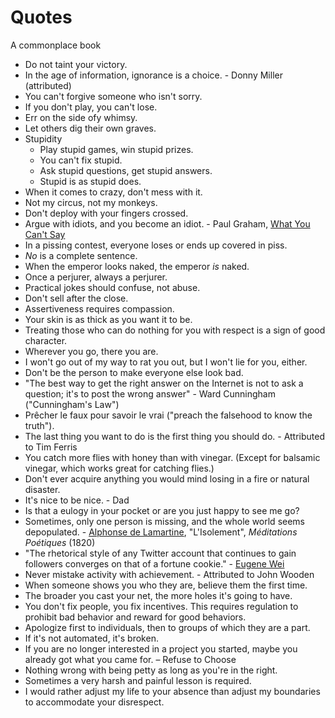 # Quotes

A commonplace book

* Do not taint your victory.
* In the age of information, ignorance is a choice. - Donny Miller (attributed)
* You can't forgive someone who isn't sorry.
* If you don't play, you can't lose.
* Err on the side ofy whimsy.
* Let others dig their own graves.
* Stupidity
  * Play stupid games, win stupid prizes.
  * You can't fix stupid.
  * Ask stupid questions, get stupid answers.
  * Stupid is as stupid does.
* When it comes to crazy, don't mess with it.
* Not my circus, not my monkeys.
* Don't deploy with your fingers crossed.
* Argue with idiots, and you become an idiot. - Paul Graham, [What You Can't Say](http://paulgraham.com/say.html)
* In a pissing contest, everyone loses or ends up covered in piss.
* _No_ is a complete sentence.
* When the emperor looks naked, the emperor _is_ naked.
* Once a perjurer, always a perjurer.
* Practical jokes should confuse, not abuse.
* Don't sell after the close.
* Assertiveness requires compassion.
* Your skin is as thick as you want it to be.
* Treating those who can do nothing for you with respect is a sign of good character.
* Wherever you go, there you are.
* I won't go out of my way to rat you out, but I won't lie for you, either.
* Don't be the person to make everyone else look bad.
* "The best way to get the right answer on the Internet is not to ask a question; it's to post the wrong answer" - Ward Cunningham ("Cunningham's Law")
* Prêcher le faux pour savoir le vrai ("preach the falsehood to know the truth").
* The last thing you want to do is the first thing you should do. - Attributed to Tim Ferris
* You catch more flies with honey than with vinegar. (Except for balsamic vinegar, which works great for catching flies.)
* Don't ever acquire anything you would mind losing in a fire or natural disaster.
* It's nice to be nice. - Dad
* Is that a eulogy in your pocket or are you just happy to see me go?
* Sometimes, only one person is missing, and the whole world seems depopulated. - [Alphonse de Lamartine](https://en.wikiquote.org/wiki/Alphonse_de_Lamartine), "L'Isolement", _Méditations Poétiques_ (1820)
* "The rhetorical style of any Twitter account that continues to gain followers converges on that of a fortune cookie." - [Eugene Wei](https://twitter.com/eugenewei/status/998714814749802496?lang=en)
* Never mistake activity with achievement. - Attributed to John Wooden
* When someone shows you who they are, believe them the first time.
* The broader you cast your net, the more holes it's going to have.
* You don't fix people, you fix incentives. This requires regulation to prohibit bad behavior and reward for good behaviors.
* Apologize first to individuals, then to groups of which they are a part.
* If it's not automated, it's broken.
* If you are no longer interested in a project you started, maybe you already got what you came for. – Refuse to Choose
* Nothing wrong with being petty as long as you're in the right.
* Sometimes a very harsh and painful lesson is required.
* I would rather adjust my life to your absence than adjust my boundaries to accommodate your disrespect.
